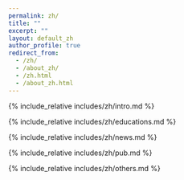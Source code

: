 ```yaml
---
permalink: zh/
title: ""
excerpt: ""
layout: default_zh
author_profile: true
redirect_from: 
  - /zh/
  - /about_zh/
  - /zh.html
  - /about_zh.html
---
```


<span class='anchor' id='-about-me-zh'></span>
{% include_relative includes/zh/intro.md %}

{% include_relative includes/zh/educations.md %}

{% include_relative includes/zh/news.md %}

{% include_relative includes/zh/pub.md %}

{% include_relative includes/zh/others.md %}
